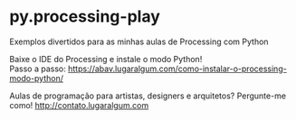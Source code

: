 # py.processing-play

Exemplos divertidos para as minhas aulas de Processing com Python

Baixe o IDE do Processing e instale o modo Python!<br>
Passo a passo: https://abav.lugaralgum.com/como-instalar-o-processing-modo-python/

Aulas de programação para artistas, designers e arquitetos? Pergunte-me como!
http://contato.lugaralgum.com
